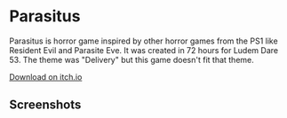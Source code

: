 # Parasitus
Parasitus is horror game inspired by other horror games from the PS1 like Resident Evil and Parasite Eve. It was created in 72 hours for Ludem Dare 53. The theme was "Delivery" but this game doesn't fit that theme.

[Download on itch.io](https://hayden-donnelly.itch.io/parasitus)

## Screenshots
